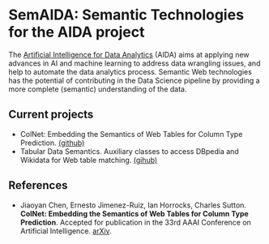 # SemAIDA: Semantic Technologies for the AIDA project

The [Artificial Intelligence for Data Analytics](https://www.turing.ac.uk/research/research-projects/artificial-intelligence-data-analytics) (AIDA) aims at applying new advances in AI and machine learning to address data wrangling issues, and help to automate the data analytics process. Semantic Web technologies has the potential of contributing in the Data Science pipeline by providing a more complete (semantic) understanding of the data. 


## Current projects

- ColNet: Embedding the Semantics of Web Tables for Column Type Prediction. [(github)](https://github.com/ChenJiaoyan/AIDA_ML_SemTech)
- Tabular Data Semantics.  Auxiliary classes to access DBpedia and Wikidata for Web table matching. [(gihub)](https://github.com/ernestojimenezruiz/tabular-data-semantics) 



## References

- Jiaoyan Chen, Ernesto Jimenez-Ruiz, Ian Horrocks, Charles Sutton. **ColNet: Embedding the Semantics of Web Tables for Column Type Prediction**. Accepted for publication in the 33rd AAAI Conference on Artificial Intelligence. [arXiv](https://arxiv.org/abs/1811.01304).
